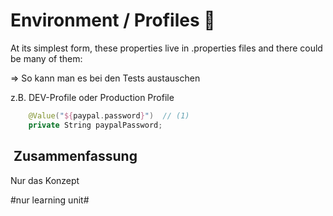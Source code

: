 
# Environment / Profiles 👤

At its simplest form, these properties live in .properties files and there could be many of them:

=\> So kann man es bei den Tests austauschen

z.B. DEV-Profile oder Production Profile

```swift
    @Value("${paypal.password}")  // (1)
    private String paypalPassword;
```


##  Zusammenfassung
Nur das Konzept



#nur learning unit#